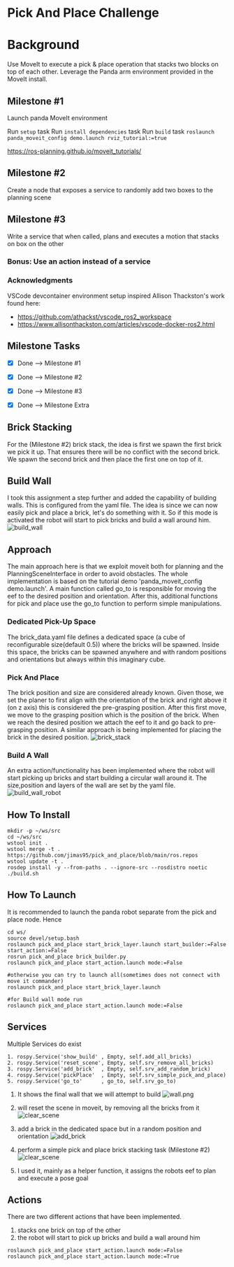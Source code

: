 # Pick And Place Challenge

# Background
Use MoveIt to execute a pick & place operation that stacks two blocks on top of each other. Leverage the Panda arm environment provided in the MoveIt install.

## Milestone #1

Launch panda MoveIt environment

Run `setup` task
Run `install dependencies` task
Run `build` task
`roslaunch panda_moveit_config demo.launch rviz_tutorial:=true`

https://ros-planning.github.io/moveit_tutorials/

## Milestone #2

Create a node that exposes a service to randomly add two boxes to the planning scene

## Milestone #3

Write a service that when called, plans and executes a motion that stacks on box on the other

### Bonus: Use an action instead of a service

### Acknowledgments

VSCode devcontainer environment setup inspired Allison Thackston's work found here:
- https://github.com/athackst/vscode_ros2_workspace
- https://www.allisonthackston.com/articles/vscode-docker-ros2.html


## Milestone Tasks 
- [x] Done --> Milestone #1
- [x] Done --> Milestone #2
- [x] Done --> Milestone #3
- [x] Done --> Milestone Extra



## Brick Stacking
For the (Milestone #2) brick stack, the idea is first we spawn the first brick we pick it up. That ensures there will be no conflict with the second brick. We spawn the second brick and then place the first one on top of it.

## Build Wall
I took this assignment a step further and added the capability of building walls. This is configured from the yaml file. The idea is since we can now easily pick and place a brick, let's do something with it. So if this mode is activated the robot will start to pick bricks and build a wall around him.
![build_wall](https://github.com/jimas95/pick_and_place/blob/main/gifs/build_wall.gif)



## Approach
The main approach here is that we exploit moveit both for planning and the PlanningSceneInterface in order to avoid obstacles. The whole implementation is based on the tutorial demo 'panda_moveit_config demo.launch'. A main function called go_to is responsible for moving the eef to the desired position and orientation. After this, additional functions for pick and place use the go_to function to perform simple manipulations. 

### Dedicated Pick-Up Space
The brick_data.yaml file defines a dedicated space (a cube of reconfigurable size(default 0.5)) where the bricks will be spawned. Inside this space, the bricks can be spawned anywhere and with random positions and orientations but always within this imaginary cube. 

### Pick And Place 
The brick position and size are considered already known. Given those, we set the planer to first align with the orientation of the brick and right above it (on z axis) this is considered the pre-grasping position. After this first move, we move to the grasping position which is the position of the brick. When we reach the desired position we attach the eef to it and go back to pre-grasping position. A similar approach is being implemented for placing the brick in the desired position.
![brick_stack](https://github.com/jimas95/pick_and_place/blob/main/gifs/brick_stack.gif)


### Build A Wall
An extra action/functionality has been implemented where the robot will start picking up bricks and start building a circular wall around it. The size,position and layers of the wall are set by the yaml file. 
![build_wall_robot](https://github.com/jimas95/pick_and_place/blob/main/gifs/build_wall_robot.gif)


## How To Install
```
mkdir -p ~/ws/src
cd ~/ws/src
wstool init .
wstool merge -t . https://github.com/jimas95/pick_and_place/blob/main/ros.repos
wstool update -t .
rosdep install -y --from-paths . --ignore-src --rosdistro noetic
./build.sh
```

## How To Launch
It is recommended to launch the panda robot separate from the pick and place node. Hence 
```
cd ws/
source devel/setup.bash
roslaunch pick_and_place start_brick_layer.launch start_builder:=False start_action:=False
rosrun pick_and_place brick_builder.py
roslaunch pick_and_place start_action.launch mode:=False

#otherwise you can try to launch all(sometimes does not connect with move it commander)
roslaunch pick_and_place start_brick_layer.launch

#for Build wall mode run 
roslaunch pick_and_place start_action.launch mode:=False
```
## Services
Multiple Services do exist 
```
1. rospy.Service('show_build' , Empty, self.add_all_bricks)
2. rospy.Service('reset_scene', Empty, self.srv_remove_all_bricks)
3. rospy.Service('add_brick'  , Empty, self.srv_add_random_brick)
4. rospy.Service('pickPlace'  , Empty, self.srv_simple_pick_and_place)
5. rospy.Service('go_to'      , go_to, self.srv_go_to)
```

1. It shows the final wall that we will attempt to build 
![wall.png](https://github.com/jimas95/pick_and_place/blob/main/gifs/wall.png)

2. will reset the scene in moveit, by removing all the bricks from it
![clear_scene](https://github.com/jimas95/pick_and_place/blob/main/gifs/clear_scene.gif)

3. add a brick in the dedicated space but in a random position and orientation
![add_brick](https://github.com/jimas95/pick_and_place/blob/main/gifs/add_brick.gif)

4. perform a simple pick and place brick stacking task (Milestone #2)
![clear_scene](https://github.com/jimas95/pick_and_place/blob/main/gifs/brick_stack.gif)

5. I used it, mainly as a helper function, it assigns the robots eef to plan and execute a pose goal 



## Actions
There are two different actions that have been implemented.
1. stacks one brick on top of the other 
2. the robot will start to pick up bricks and build a wall around him 

```
roslaunch pick_and_place start_action.launch mode:=False
roslaunch pick_and_place start_action.launch mode:=True

```